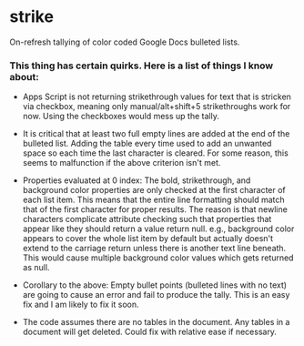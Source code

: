 # strike
On-refresh tallying of color coded Google Docs bulleted lists.


### This thing has certain quirks. Here is a list of things I know about: ###

- Apps Script is not returning strikethrough values for text that is stricken via checkbox, meaning only manual/alt+shift+5 strikethroughs work for now. Using the checkboxes would mess up the tally.

- It is critical that at least two full empty lines are added at the end of the bulleted list. Adding the table every time used to add an unwanted space so each time the last character is cleared. For some reason, this seems to malfunction if the above criterion isn't met.

- Properties evaluated at 0 index: The bold, strikethrough, and background color properties are only checked at the first character of each list item. This means that the entire line formatting should match that of the first character for proper results. The reason is that newline characters complicate attribute checking such that properties that appear like they should return a value return null. e.g., background color appears to cover the whole list item by default but actually doesn't extend to the carriage return unless there is another text line beneath. This would cause multiple background color values which gets returned as null.

- Corollary to the above: Empty bullet points (bulleted lines with no text) are going to cause an error and fail to produce the tally. This is an easy fix and I am likely to fix it soon.

- The code assumes there are no tables in the document. Any tables in a document will get deleted. Could fix with relative ease if necessary.
